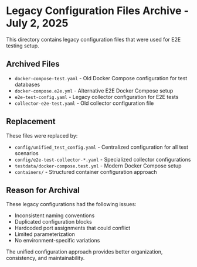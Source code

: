 # Legacy Configuration Files Archive - July 2, 2025

This directory contains legacy configuration files that were used for E2E testing setup.

## Archived Files

- `docker-compose-test.yaml` - Old Docker Compose configuration for test databases
- `docker-compose.e2e.yml` - Alternative E2E Docker Compose setup
- `e2e-test-config.yaml` - Legacy collector configuration for E2E tests
- `collector-e2e-test.yaml` - Old collector configuration file

## Replacement

These files were replaced by:
- `config/unified_test_config.yaml` - Centralized configuration for all test scenarios
- `config/e2e-test-collector-*.yaml` - Specialized collector configurations
- `testdata/docker-compose.test.yml` - Modern Docker Compose setup
- `containers/` - Structured container configuration approach

## Reason for Archival

These legacy configurations had the following issues:
- Inconsistent naming conventions
- Duplicated configuration blocks
- Hardcoded port assignments that could conflict
- Limited parameterization
- No environment-specific variations

The unified configuration approach provides better organization, consistency, and maintainability.